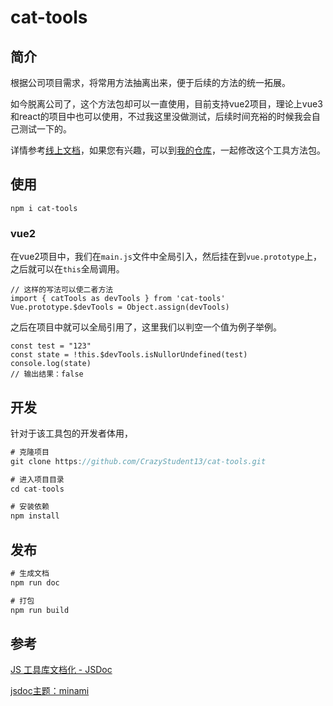 # cat-tools

## 简介

根据公司项目需求，将常用方法抽离出来，便于后续的方法的统一拓展。

如今脱离公司了，这个方法包却可以一直使用，目前支持vue2项目，理论上vue3和react的项目中也可以使用，不过我这里没做测试，后续时间充裕的时候我会自己测试一下的。

详情参考[线上文档](http://cattools.crazystudent13.cn)，如果您有兴趣，可以到[我的仓库](https://github.com/CrazyStudent13/cat-tools)，一起修改这个工具方法包。

## 使用

```
npm i cat-tools
```

### vue2

在vue2项目中，我们在`main.js`文件中全局引入，然后挂在到`vue.prototype`上，之后就可以在`this`全局调用。

```
// 这样的写法可以使二者方法
import { catTools as devTools } from 'cat-tools' 
Vue.prototype.$devTools = Object.assign(devTools)
```

之后在项目中就可以全局引用了，这里我们以判空一个值为例子举例。

```
const test = "123"
const state = !this.$devTools.isNullorUndefined(test)
console.log(state) 
// 输出结果：false
```



## 开发

针对于该工具包的开发者体用，

```javascript
# 克隆项目
git clone https://github.com/CrazyStudent13/cat-tools.git

# 进入项目目录
cd cat-tools

# 安装依赖
npm install
```

## 发布

```javascript
# 生成文档
npm run doc

# 打包
npm run build
```



## 参考

[JS 工具库文档化 - JSDoc](https://juejin.cn/post/6844904160274415623#heading-5)

[jsdoc主题：minami](https://github.com/nijikokun/minami)

